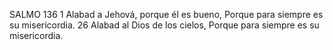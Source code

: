 SALMO 136
1 Alabad a Jehová, porque él es bueno, 
Porque para siempre es su misericordia. 
26 Alabad al Dios de los cielos, 
Porque para siempre es su misericordia. 